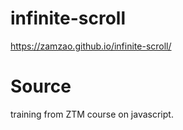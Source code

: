 # infinite-scroll
https://zamzao.github.io/infinite-scroll/

# Source
training from ZTM course on javascript.

